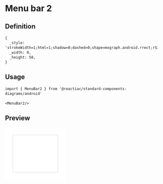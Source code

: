 # Menu bar 2

## Definition

```
{
  _style: 'strokeWidth=1;html=1;shadow=0;dashed=0;shape=mxgraph.android.rrect;rSize=0;strokeColor=#eeeeee;fillColor=#ffffff;gradientColor=none;',
  _width: 0,
  _height: 50,
}
```

## Usage

```
import { MenuBar2 } from '@reactiac/standard-components-diagrams/android'

<MenuBar2/>
```

## Preview

<img src="./menu-bar-2.png" width="200"/>
